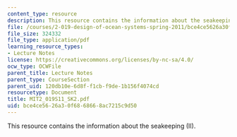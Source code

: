 ```yaml
---
content_type: resource
description: This resource contains the information about the seakeeping (II).
file: /courses/2-019-design-of-ocean-systems-spring-2011/bce4ce5626a30f6868668ac7215c9d50_MIT2_019S11_SK2.pdf
file_size: 324332
file_type: application/pdf
learning_resource_types:
- Lecture Notes
license: https://creativecommons.org/licenses/by-nc-sa/4.0/
ocw_type: OCWFile
parent_title: Lecture Notes
parent_type: CourseSection
parent_uid: 120db10e-6d8f-f1cb-f9de-1b156f4074cd
resourcetype: Document
title: MIT2_019S11_SK2.pdf
uid: bce4ce56-26a3-0f68-6866-8ac7215c9d50
---
```

This resource contains the information about the seakeeping (II).